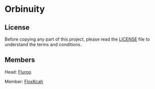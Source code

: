 # Orbinuity

## License

Before copying any part of this project, please read the [LICENSE](./LICENSE) file to understand the terms and conditions.

## Members

Head: [Flurop](https://github.com/Flurop)

Member: [FloxKcah](https://github.com/FloxKcah)
